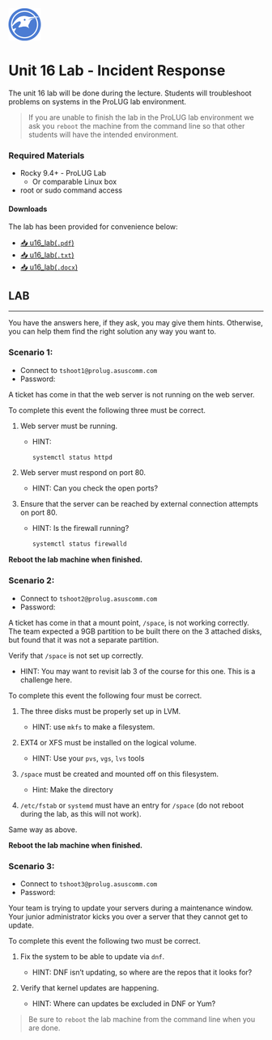 <div class="flex-container">
        <img src="https://github.com/ProfessionalLinuxUsersGroup/img/blob/main/Assets/Logos/ProLUG_Round_Transparent_LOGO.png?raw=true" width="64" height="64"></img>
    <p>
        <h1>Unit 16 Lab - Incident Response</h1>
    </p>
</div>

The unit 16 lab will be done during the lecture. Students will troubleshoot problems
on systems in the ProLUG lab environment.

> If you are unable to finish the lab in the ProLUG lab environment we ask you `reboot`
> the machine from the command line so that other students will have the intended environment.

### Required Materials

- Rocky 9.4+ - ProLUG Lab
  - Or comparable Linux box
- root or sudo command access

#### Downloads

The lab has been provided for convenience below:

- <a href="./assets/downloads/u16/u16_lab.pdf" target="_blank" download>📥 u16_lab(`.pdf`)</a>
- <a href="./assets/downloads/u16/u16_lab.txt" target="_blank" download>📥 u16_lab(`.txt`)</a>
- <a href="./assets/downloads/u16/u16_lab.docx" target="_blank" download>📥 u16_lab(`.docx`)</a>

## LAB

---

You have the answers here, if they ask, you may give them hints. Otherwise, you can help them find the
right solution any way you want to.

### Scenario 1:

- Connect to `tshoot1@prolug.asuscomm.com`
- Password:

A ticket has come in that the web server is not running on the web server.

To complete this event the following three must be correct.

1. Web server must be running.

   - HINT:
     ```bash
     systemctl status httpd
     ```

<!-- - Answer: -->
<!--   ```bash -->
<!--   systemctl enable --now httpd # or some variation of that must have been run -->
<!--   ``` -->

2. Web server must respond on port 80.

   - HINT: Can you check the open ports?

<!-- - Answer: -->
<!--   ```bash -->
<!--   ss -ntulp  # Will show port 80 -->
<!--   ``` -->
<!-- The server is currently set on `8087` and needs to be fixed in `/etc/httpd/conf/http.conf`. -->
<!-- The "Listen 8087" line must be changed to "Listen 80" and the service restarted `systemctl restart httpd`. -->

3. Ensure that the server can be reached by external connection attempts on port 80.

   - HINT: Is the firewall running?
     ```bash
     systemctl status firewalld
     ```

<!-- - Answer: Easiest is to turn off the firewall. -->
<!--   ```bash -->
<!--   systemctl stop firewalld. -->
<!--   ``` -->
<!--   - If they want to open the port, they can do that too. -->

<div class="warning">
<b>Reboot the lab machine when finished.</b>
</div>

### Scenario 2:

- Connect to `tshoot2@prolug.asuscomm.com`
- Password:

A ticket has come in that a mount point, `/space`, is not working correctly. The team expected a
9GB partition to be built there on the 3 attached disks, but found that it was not a separate
partition.

Verify that `/space` is not set up correctly.

- HINT: You may want to revisit lab 3 of the course for this one. This is a challenge here.

To complete this event the following four must be correct.

1. The three disks must be properly set up in LVM.

   - HINT: use `mkfs` to make a filesystem.

<!-- - Answer: -->
<!--   - First identify all disks: `fdisk -l | grep -i xvd`. Then `pvcreate /dev/xvd<whatever>`. -->
<!--   - Then `vgcreate space /dev/xvd<disk1> /dev/xvd<disk2> /dev/xvd<disk3>`. -->
<!--   - Then `lvcreate -n space -l +100%FREE space_vg` -->

2. EXT4 or XFS must be installed on the logical volume.

   - HINT: Use your `pvs`, `vgs`, `lvs` tools

<!-- - Answer: -->
<!--   ```bash -->
<!--   mkfs.ext4 /dev/mapper/<name of logical volume> -->
<!--   ``` -->

3. `/space` must be created and mounted off on this filesystem.

   - Hint: Make the directory

<!-- - Answer: -->
<!--   ```bash -->
<!--   mkdir /space -->
<!--   vi /etc/fstab -->
<!--   ``` -->
<!--   Add an entry like this: -->
<!--   ```plaintxt -->
<!--   /dev/mapper/<name of logical volume> /space <NFS or XFS> defaults 1 2 -->
<!--   ``` -->

4. `/etc/fstab` or `systemd` must have an entry for `/space` (do not reboot during
   the lab, as this will not work).

Same way as above.

<div class="warning">
<b>Reboot the lab machine when finished.</b>
</div>

### Scenario 3:

- Connect to `tshoot3@prolug.asuscomm.com`
- Password:

Your team is trying to update your servers during a maintenance window. Your junior
administrator kicks you over a server that they cannot get to update.

To complete this event the following two must be correct.

1. Fix the system to be able to update via `dnf`.

   - HINT: DNF isn’t updating, so where are the repos that it looks for?

<!-- - Answer: -->
<!--   ```bash -->
<!--   vi /etc/yum.repos.d/rocky.repo -->
<!--   ``` -->
<!--   Look for `enabled=0`. This needs to be changed back to `1`. -->
<!--     * If you need a reference, the original is over in `/etc/yum.repos.d/rocky.repo.orig`. -->
<!--       The EPEL repo is busted the same way, as it needs to be enabled. -->

2. Verify that kernel updates are happening.

   - HINT: Where can updates be excluded in DNF or Yum?

<!-- - Answer: You need to comment out the line in `/etc/yum.conf` about `"exclude=kernel*"` because -->
<!--   this is stopping any kernel updates from happening. -->

> Be sure to `reboot` the lab machine from the command line when you are done.
